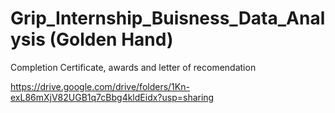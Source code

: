 # Grip_Internship_Buisness_Data_Analysis (Golden Hand)

 Completion Certificate, awards and letter of recomendation
 
https://drive.google.com/drive/folders/1Kn-exL86mXjV82UGB1q7cBbg4kldEidx?usp=sharing
